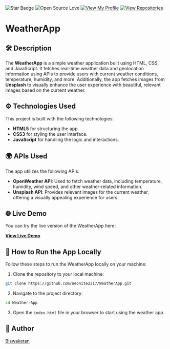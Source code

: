 ![Star Badge](https://img.shields.io/static/v1?label=%F0%9F%8C%9F&message=If%20Useful&style=flat&color=BC4E99)
![Open Source Love](https://badges.frapsoft.com/os/v1/open-source.svg?v=103)
[![View My Profile](https://img.shields.io/badge/View-My_Profile-green?logo=GitHub)](https://github.com/neonite2217)
[![View Repositories](https://img.shields.io/badge/View-My_Repositories-blue?logo=GitHub)](https://github.com/neonite2217?tab=repositories)

# WeatherApp

## 🛠️ Description

The **WeatherApp** is a simple weather application built using HTML, CSS, and JavaScript. It fetches real-time weather data and geolocation information using APIs to provide users with current weather conditions, temperature, humidity, and more. Additionally, the app fetches images from **Unsplash** to visually enhance the user experience with beautiful, relevant images based on the current weather.

## ⚙️ Technologies Used

This project is built with the following technologies:

- **HTML5** for structuring the app.
- **CSS3** for styling the user interface.
- **JavaScript** for handling the logic and interactions.

## 🌍 APIs Used

The app utilizes the following APIs:

- **OpenWeather API**: Used to fetch weather data, including temperature, humidity, wind speed, and other weather-related information.
- **Unsplash API**: Provides relevant images for the current weather, offering a visually appealing experience for users.

## 🌐 Live Demo

You can try the live version of the WeatherApp here:

[**View Live Demo**](https://your-live-link-here.com)

## 🚀 How to Run the App Locally

Follow these steps to run the WeatherApp locally on your machine:

1. Clone the repository to your local machine:

```bash
git clone https://github.com/neonite2217/WeatherApp.git
```

2. Navigate to the project directory:

```bash
cd Weather-App
```

3. Open the `index.html` file in your browser to start using the weather app.


## 🤖 Author
[Biswaketan](https://github.com/neonite2217/)
